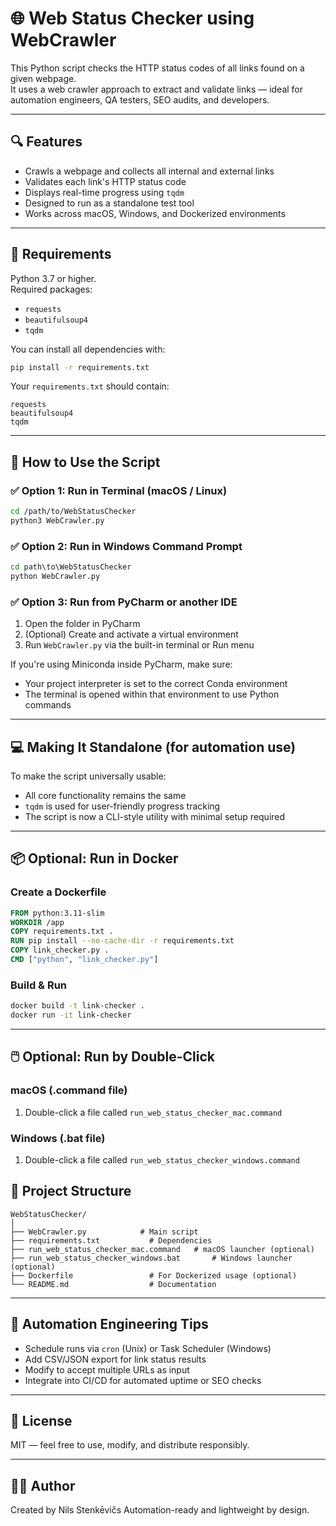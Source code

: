 # 🌐 Web Status Checker using WebCrawler

This Python script checks the HTTP status codes of all links found on a given webpage.  
It uses a web crawler approach to extract and validate links — ideal for automation engineers, QA testers, SEO audits, and developers.

---

## 🔍 Features

- Crawls a webpage and collects all internal and external links
- Validates each link's HTTP status code
- Displays real-time progress using `tqdm`
- Designed to run as a standalone test tool
- Works across macOS, Windows, and Dockerized environments

---

## 🧰 Requirements

Python 3.7 or higher.  
Required packages:

- `requests`
- `beautifulsoup4`
- `tqdm`

You can install all dependencies with:

```bash
pip install -r requirements.txt
```

Your `requirements.txt` should contain:

```
requests
beautifulsoup4
tqdm
```

---

## 🚀 How to Use the Script

### ✅ Option 1: Run in Terminal (macOS / Linux)

```bash
cd /path/to/WebStatusChecker
python3 WebCrawler.py
```

### ✅ Option 2: Run in Windows Command Prompt

```cmd
cd path\to\WebStatusChecker
python WebCrawler.py
```

### ✅ Option 3: Run from PyCharm or another IDE

1. Open the folder in PyCharm
2. (Optional) Create and activate a virtual environment
3. Run `WebCrawler.py` via the built-in terminal or Run menu

If you're using Miniconda inside PyCharm, make sure:
- Your project interpreter is set to the correct Conda environment
- The terminal is opened within that environment to use Python commands

---

## 💻 Making It Standalone (for automation use)

To make the script universally usable:

- All core functionality remains the same
- `tqdm` is used for user-friendly progress tracking
- The script is now a CLI-style utility with minimal setup required

---

## 📦 Optional: Run in Docker

### Create a Dockerfile

```Dockerfile
FROM python:3.11-slim
WORKDIR /app
COPY requirements.txt .
RUN pip install --no-cache-dir -r requirements.txt
COPY link_checker.py .
CMD ["python", "link_checker.py"]
```

### Build & Run

```bash
docker build -t link-checker .
docker run -it link-checker
```

---

## 🖱️ Optional: Run by Double-Click

### macOS (.command file)

1. Double-click a file called `run_web_status_checker_mac.command`

### Windows (.bat file)

1. Double-click a file called `run_web_status_checker_windows.command`


## 📁 Project Structure

```
WebStatusChecker/
│
├── WebCrawler.py            # Main script
├── requirements.txt           # Dependencies
├── run_web_status_checker_mac.command   # macOS launcher (optional)
├── run_web_status_checker_windows.bat       # Windows launcher (optional)
├── Dockerfile                 # For Dockerized usage (optional)
└── README.md                  # Documentation
```

---

## 🧪 Automation Engineering Tips

- Schedule runs via `cron` (Unix) or Task Scheduler (Windows)
- Add CSV/JSON export for link status results
- Modify to accept multiple URLs as input
- Integrate into CI/CD for automated uptime or SEO checks

---

## 📜 License

MIT — feel free to use, modify, and distribute responsibly.

---

## 👨‍🔧 Author

Created by Nils Stenkēvičs 
Automation-ready and lightweight by design.